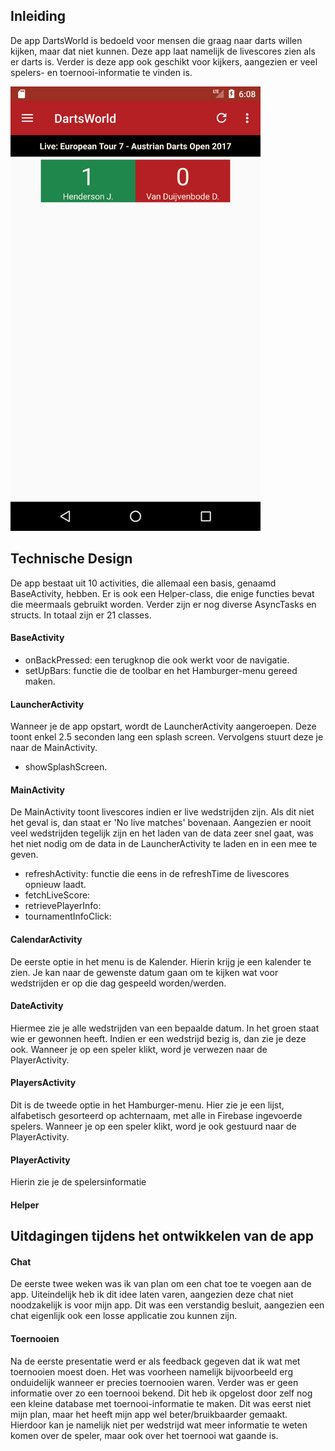 <!-- Create a report (REPORT.md), based on your design document, containing important decisions that you’ve made, e.g. where you changed your mind during the past weeks. This is how you show the reviewer that you actually understand what you have done. -->

<!--
Clearly describe the technical design: how is the functionality implemented in your code? This should be like your DESIGN.md but updated to reflect the final application. First, give a high level overview, which helps us navigate and understand the total of your code (which components are there?).
Second, go into detail, and describe the modules/classes/functions and how they relate.

Clearly describe challenges that your have met during development. Document all important changes that your have made with regard to your design document (from the PROCESS.md). Here, we can see how much you have learned in the past month.

Defend your decisions by writing an argument of a most a single paragraph. Why was it good to do it different than you thought before? Are there trade-offs for your current solution? In an ideal world, given much more time, would you choose another solution?-->

## Inleiding
De app DartsWorld is bedoeld voor mensen die graag naar darts willen kijken, maar
dat niet kunnen. Deze app laat namelijk de livescores zien als er darts is. Verder
is deze app ook geschikt voor kijkers, aangezien er veel spelers- en toernooi-informatie
te vinden is.

<img src="/screenshots/Dag13.1.png" alt="Drawing" style="width: 400px;"/>

## Technische Design
De app bestaat uit 10 activities, die allemaal een basis, genaamd BaseActivity,
hebben. Er is ook een Helper-class, die enige functies bevat die meermaals
gebruikt worden. Verder zijn er nog diverse AsyncTasks en structs. In totaal zijn
er 21 classes.

#### BaseActivity
- onBackPressed: een terugknop die ook werkt voor de navigatie.
- setUpBars: functie die de toolbar en het Hamburger-menu gereed maken.

#### LauncherActivity
Wanneer je de app opstart, wordt de LauncherActivity aangeroepen. Deze toont enkel
2.5 seconden lang een splash screen. Vervolgens stuurt deze je naar de MainActivity.
- showSplashScreen.

#### MainActivity
De MainActivity toont livescores indien er live wedstrijden zijn. Als dit niet het
geval is, dan staat er 'No live matches' bovenaan. Aangezien er nooit veel wedstrijden
tegelijk zijn en het laden van de data zeer snel gaat, was het niet nodig om de
data in de LauncherActivity te laden en in een mee te geven.
- refreshActivity: functie die eens in de refreshTime de livescores opnieuw laadt.
- fetchLiveScore:
- retrievePlayerInfo:
- tournamentInfoClick:

#### CalendarActivity
De eerste optie in het menu is de Kalender. Hierin krijg je een kalender te zien.
Je kan naar de gewenste datum gaan om te kijken wat voor wedstrijden er op die dag
gespeeld worden/werden.

#### DateActivity
Hiermee zie je alle wedstrijden van een bepaalde datum. In het groen staat wie
er gewonnen heeft. Indien er een wedstrijd bezig is, dan zie je deze ook. Wanneer
je op een speler klikt, word je verwezen naar de PlayerActivity.

#### PlayersActivity
Dit is de tweede optie in het Hamburger-menu. Hier zie je een lijst, alfabetisch
gesorteerd op achternaam, met alle in Firebase ingevoerde spelers. Wanneer je op
een speler klikt, word je ook gestuurd naar de PlayerActivity.

#### PlayerActivity
Hierin zie je de spelersinformatie

#### Helper

## Uitdagingen tijdens het ontwikkelen van de app

#### Chat
De eerste twee weken was ik van plan om een chat toe te voegen aan de app.
Uiteindelijk heb ik dit idee laten varen, aangezien deze chat niet noodzakelijk
is voor mijn app. Dit was een verstandig besluit, aangezien een chat eigenlijk
ook een losse applicatie zou kunnen zijn.

#### Toernooien
Na de eerste presentatie werd er als feedback gegeven dat ik wat met toernooien
moest doen. Het was voorheen namelijk bijvoorbeeld erg onduidelijk wanneer er
precies toernooien waren. Verder was er geen informatie over zo een toernooi
bekend. Dit heb ik opgelost door zelf nog een kleine database met toernooi-informatie
te maken. Dit was eerst niet mijn plan, maar het heeft mijn app wel beter/bruikbaarder
gemaakt. Hierdoor kan je namelijk niet per wedstrijd wat meer informatie te weten
komen over de speler, maar ook over het toernooi wat gaande is.
